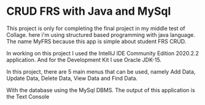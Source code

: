 # CRUD FRS with Java and MySql

This project is only for completing the final project in my middle test of Collage. here i'm using structured based programming with java language.
The name MyFRS because this app is simple about student FRS CRUD.

In working on this project I used the IntelliJ IDE Community Edition 2020.2.2 application.
And for the Development Kit I use Oracle JDK-15.

In this project, there are 5 main menus that can be used, namely Add Data, Update Data, Delete Data, View Data and Find Data.

With the database using the MySql DBMS. The output of this application is the Text Console

